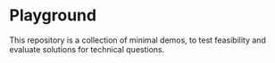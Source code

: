 # Playground

This repository is a collection of minimal demos, to test feasibility and evaluate solutions for technical questions.
